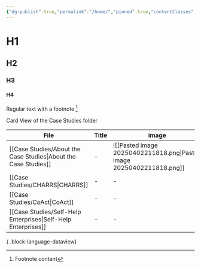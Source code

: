 ```yaml
---
{"dg-publish":true,"permalink":"/home/","pinned":true,"contentClasses":"cards","tags":["data-governance","gardenEntry"]}
---
```


# H1
## H2
### H3
#### H4

Regular text with a footnote [^1]

Card View of the Case Studies folder

| File                                                               | Title | image                                                                 | author |
| ------------------------------------------------------------------ | ----- | --------------------------------------------------------------------- | ------ |
| [[Case Studies/About the Case Studies\|About the Case Studies]] | \-    | ![[Pasted image 20250402211818.png\|Pasted image 20250402211818.png]] | Emelia |
| [[Case Studies/CHARRS\|CHARRS]]                                 | \-    | \-                                                                    | Emelia |
| [[Case Studies/CoAct\|CoAct]]                                   | \-    | \-                                                                    | Emelia |
| [[Case Studies/Self-Help Enterprises\|Self-Help Enterprises]]   | \-    | \-                                                                    | Emelia |

{ .block-language-dataview}



[^1]: Footnote content